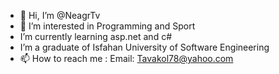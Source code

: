 - 👋 Hi, I’m @NeagrTv
- 👀 I’m interested in Programming and Sport
-  I’m currently learning asp.net and c#
-  I’m a graduate of Isfahan University of Software Engineering
- 📫 How to reach me : Email: Tavakol78@yahoo.com

<!---
NeagrTv/NeagrTv is a ✨ special ✨ repository because its `README.md` (this file) appears on your GitHub profile.
You can click the Preview link to take a look at your changes.
--->
